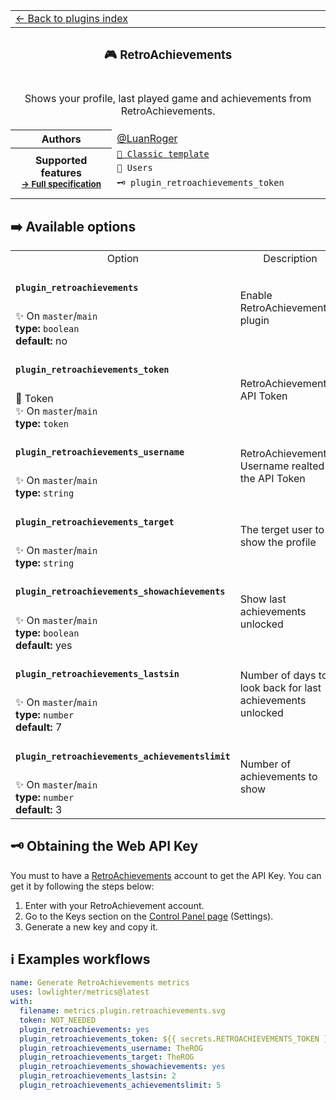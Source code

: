 <!--header-->
<table>
  <tr><td colspan="2"><a href="/README.md#-plugins">← Back to plugins index</a></td></tr>
  <tr><th colspan="2"><h3>🎮 RetroAchievements</h3></th></tr>
  <tr><td colspan="2" align="center"><p>Shows your profile, last played game and achievements from RetroAchievements.</p>
</td></tr>
<tr><th>Authors</th><td><a href="https://github.com/LuanRoger">@LuanRoger</a></td></tr>
  <tr>
    <th rowspan="3">Supported features<br><sub><a href="metadata.yml">→ Full specification</a></sub></th>
    <td><a href="/source/templates/classic/README.md"><code>📗 Classic template</code></a></td>
  </tr>
  <tr>
    <td><code>👤 Users</code></td>
  </tr>
  <tr>
    <td><code>🗝️ plugin_retroachievements_token</code></td>
  </tr>
  <tr>
    <td colspan="2" align="center">
      <img src="https://via.placeholder.com/468x60?text=No%20preview%20available" alt=""></img>
      <img width="900" height="1" alt="">
    </td>
  </tr>
</table>
<!--/header-->

## ➡️ Available options

<!--options-->
<table>
  <tr>
    <td align="center" nowrap="nowrap">Option</i></td><td align="center" nowrap="nowrap">Description</td>
  </tr>
  <tr>
    <td nowrap="nowrap"><h4><code>plugin_retroachievements</code></h4></td>
    <td rowspan="2"><p>Enable RetroAchievements plugin</p>
<img width="900" height="1" alt=""></td>
  </tr>
  <tr>
    <td nowrap="nowrap">✨ On <code>master</code>/<code>main</code><br>
<b>type:</b> <code>boolean</code>
<br>
<b>default:</b> no<br></td>
  </tr>
  <tr>
    <td nowrap="nowrap"><h4><code>plugin_retroachievements_token</code></h4></td>
    <td rowspan="2"><p>RetroAchievements&#39;s API Token</p>
<img width="900" height="1" alt=""></td>
  </tr>
  <tr>
    <td nowrap="nowrap">🔐 Token<br>
✨ On <code>master</code>/<code>main</code><br>
<b>type:</b> <code>token</code>
<br></td>
  </tr>
  <tr>
    <td nowrap="nowrap"><h4><code>plugin_retroachievements_username</code></h4></td>
    <td rowspan="2"><p>RetroAchievements&#39;s Username realted to the API Token</p>
<img width="900" height="1" alt=""></td>
  </tr>
  <tr>
    <td nowrap="nowrap">✨ On <code>master</code>/<code>main</code><br>
<b>type:</b> <code>string</code>
<br></td>
  </tr>
  <tr>
    <td nowrap="nowrap"><h4><code>plugin_retroachievements_target</code></h4></td>
    <td rowspan="2"><p>The terget user to show the profile</p>
<img width="900" height="1" alt=""></td>
  </tr>
  <tr>
    <td nowrap="nowrap">✨ On <code>master</code>/<code>main</code><br>
<b>type:</b> <code>string</code>
<br></td>
  </tr>
  <tr>
    <td nowrap="nowrap"><h4><code>plugin_retroachievements_showachievements</code></h4></td>
    <td rowspan="2"><p>Show last achievements unlocked</p>
<img width="900" height="1" alt=""></td>
  </tr>
  <tr>
    <td nowrap="nowrap">✨ On <code>master</code>/<code>main</code><br>
<b>type:</b> <code>boolean</code>
<br>
<b>default:</b> yes<br></td>
  </tr>
  <tr>
    <td nowrap="nowrap"><h4><code>plugin_retroachievements_lastsin</code></h4></td>
    <td rowspan="2"><p>Number of days to look back for last achievements unlocked</p>
<img width="900" height="1" alt=""></td>
  </tr>
  <tr>
    <td nowrap="nowrap">✨ On <code>master</code>/<code>main</code><br>
<b>type:</b> <code>number</code>
<br>
<b>default:</b> 7<br></td>
  </tr>
  <tr>
    <td nowrap="nowrap"><h4><code>plugin_retroachievements_achievementslimit</code></h4></td>
    <td rowspan="2"><p>Number of achievements to show</p>
<img width="900" height="1" alt=""></td>
  </tr>
  <tr>
    <td nowrap="nowrap">✨ On <code>master</code>/<code>main</code><br>
<b>type:</b> <code>number</code>
<br>
<b>default:</b> 3<br></td>
  </tr>
</table>
<!--/options-->

## 🗝️ Obtaining the Web API Key

You must to have a [RetroAchievements](https://retroachievements.org) account to get the API Key.
You can get it by following the steps below:

1. Enter with your RetroAchievement account.
2. Go to the Keys section on the [Control Panel page](https://retroachievements.org/controlpanel.php) (Settings).
3. Generate a new key and copy it.

## ℹ️ Examples workflows

<!--examples-->
```yaml
name: Generate RetroAchievements metrics
uses: lowlighter/metrics@latest
with:
  filename: metrics.plugin.retroachievements.svg
  token: NOT_NEEDED
  plugin_retroachievements: yes
  plugin_retroachievements_token: ${{ secrets.RETROACHIEVEMENTS_TOKEN }}
  plugin_retroachievements_username: TheROG
  plugin_retroachievements_target: TheROG
  plugin_retroachievements_showachievements: yes
  plugin_retroachievements_lastsin: 2
  plugin_retroachievements_achievementslimit: 5

```
<!--/examples-->
